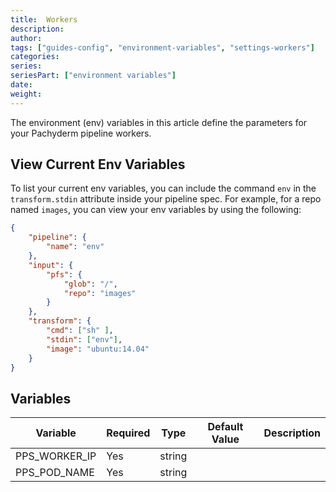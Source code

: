 ```yaml
---
title:  Workers
description: 
author:
tags: ["guides-config", "environment-variables", "settings-workers"]
categories:
series: 
seriesPart: ["environment variables"]
date:
weight: 
---
```


The environment (env) variables in this article define the parameters for your Pachyderm pipeline workers.


## View Current Env Variables

To list your current env variables, you can include the command `env` in the `transform.stdin` attribute inside your pipeline spec. For example, for a repo named `images`, you can view your env variables by using the following:

```json
{
    "pipeline": {
        "name": "env"
    },
    "input": {
        "pfs": {
            "glob": "/",
            "repo": "images"
        }
    },
    "transform": {
        "cmd": ["sh" ],
        "stdin": ["env"],
        "image": "ubuntu:14.04"
    }
}
```


## Variables 

| Variable | Required | Type | Default Value | Description |
|---|---|---|---|---|
| PPS_WORKER_IP | Yes | string |  |  |
| PPS_POD_NAME | Yes | string |  |  |